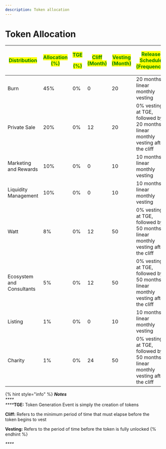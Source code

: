 ```yaml
---
description: Token allocation
---
```


# Token Allocation



| <mark style="color:green;">**Distribution**</mark> | <p><mark style="color:green;"><strong>Allocation</strong></mark><br><mark style="color:green;"><strong>(%)</strong></mark></p> | <p><mark style="color:green;"><strong>TGE</strong></mark> </p><p><mark style="color:green;"><strong>(%)</strong></mark> </p> | <mark style="color:green;">**Cliff (Month)**</mark> | <mark style="color:green;">**Vesting (Month)**</mark> | <mark style="color:green;">**Release Schedule (Frequency)**</mark>              |
| -------------------------------------------------- | ------------------------------------------------------------------------------------------------------------------------------ | ---------------------------------------------------------------------------------------------------------------------------- | --------------------------------------------------- | ----------------------------------------------------- | ------------------------------------------------------------------------------- |
| Burn                                               | 45%                                                                                                                            | 0%                                                                                                                           | 0                                                   | 20                                                    | 20 months linear monthly vesting                                                |
| Private Sale                                       | 20%                                                                                                                            | 0%                                                                                                                           | 12                                                  | 20                                                    | 0% vesting at TGE, followed by 20 months linear monthly vesting after the cliff |
| Marketing and Rewards                              | 10%                                                                                                                            | 0%                                                                                                                           | 0                                                   | 10                                                    | 10 months linear monthly vesting                                                |
| Liquidity Management                               | 10%                                                                                                                            | 0%                                                                                                                           | 0                                                   | 10                                                    | 10 months linear monthly vesting                                                |
| Watt                                               | 8%                                                                                                                             | 0%                                                                                                                           | 12                                                  | 50                                                    | 0% vesting at TGE, followed by 50 months linear monthly vesting after the cliff |
| Ecosystem and Consultants                          | 5%                                                                                                                             | 0%                                                                                                                           | 12                                                  | 50                                                    | 0% vesting at TGE, followed by 50 months linear monthly vesting after the cliff |
| Listing                                            | 1%                                                                                                                             | 0%                                                                                                                           | 0                                                   | 10                                                    | 10 months linear monthly vesting                                                |
| Charity                                            | 1%                                                                                                                             | 0%                                                                                                                           | 24                                                  | 50                                                    | 0% vesting at TGE, followed by 50 months linear monthly vesting after the cliff |

{% hint style="info" %}
_**Notes**_\
_****_\
_****_**TGE:** Token Generation Event is simply the creation of tokens&#x20;

**Cliff:** Refers to the minimum period of time that must elapse before the token begins to vest

**Vesting:** Refers to the period of time before the token is fully unlocked
{% endhint %}

_****_
